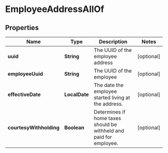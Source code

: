

# EmployeeAddressAllOf


## Properties

| Name | Type | Description | Notes |
|------------ | ------------- | ------------- | -------------|
|**uuid** | **String** | The UUID of the employee address |  [optional] |
|**employeeUuid** | **String** | The UUID of the employee |  [optional] |
|**effectiveDate** | **LocalDate** | The date the employee started living at the address. |  [optional] |
|**courtesyWithholding** | **Boolean** | Determines if home taxes should be withheld and paid for employee. |  [optional] |



